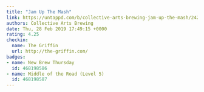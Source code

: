 ```yaml
---
title: "Jam Up The Mash"
link: https://untappd.com/b/collective-arts-brewing-jam-up-the-mash/2429039
authors: Collective Arts Brewing
date: Thu, 28 Feb 2019 17:49:15 +0000
rating: 4.25
checkin:
  name: The Griffin
  url: http://the-griffin.com/
badges:
- name: New Brew Thursday
  id: 468198586
- name: Middle of the Road (Level 5)
  id: 468198587
---
```

